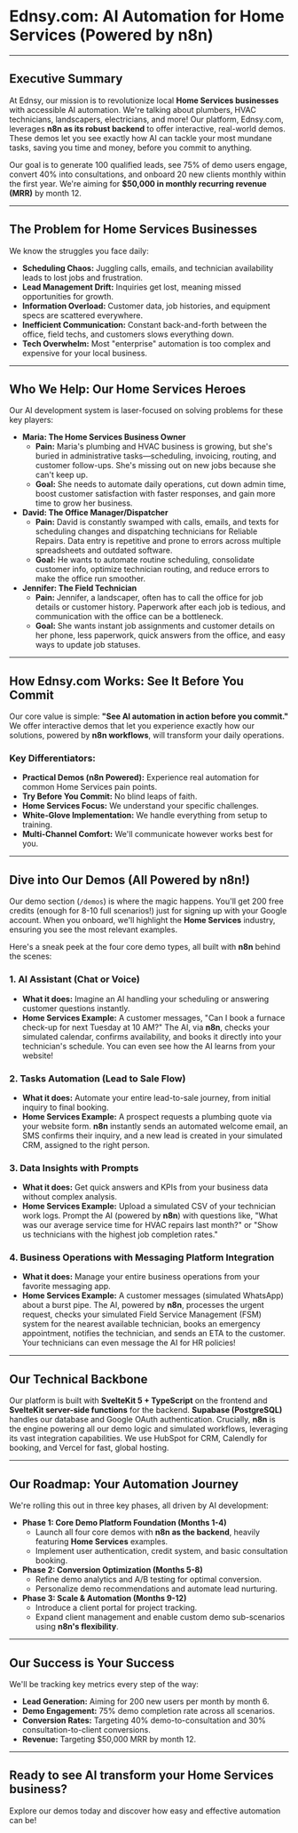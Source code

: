 # Ednsy.com: AI Automation for Home Services (Powered by n8n)

---

## Executive Summary

At Ednsy, our mission is to revolutionize local **Home Services businesses** with accessible AI automation. We're talking about plumbers, HVAC technicians, landscapers, electricians, and more! Our platform, Ednsy.com, leverages **n8n as its robust backend** to offer interactive, real-world demos. These demos let you see exactly how AI can tackle your most mundane tasks, saving you time and money, before you commit to anything.

Our goal is to generate 100 qualified leads, see 75% of demo users engage, convert 40% into consultations, and onboard 20 new clients monthly within the first year. We're aiming for **$50,000 in monthly recurring revenue (MRR)** by month 12.

---

## The Problem for Home Services Businesses

We know the struggles you face daily:

* **Scheduling Chaos:** Juggling calls, emails, and technician availability leads to lost jobs and frustration.
* **Lead Management Drift:** Inquiries get lost, meaning missed opportunities for growth.
* **Information Overload:** Customer data, job histories, and equipment specs are scattered everywhere.
* **Inefficient Communication:** Constant back-and-forth between the office, field techs, and customers slows everything down.
* **Tech Overwhelm:** Most "enterprise" automation is too complex and expensive for your local business.

---

## Who We Help: Our Home Services Heroes

Our AI development system is laser-focused on solving problems for these key players:

* **Maria: The Home Services Business Owner**
    * **Pain:** Maria's plumbing and HVAC business is growing, but she's buried in administrative tasks—scheduling, invoicing, routing, and customer follow-ups. She's missing out on new jobs because she can't keep up.
    * **Goal:** She needs to automate daily operations, cut down admin time, boost customer satisfaction with faster responses, and gain more time to grow her business.
* **David: The Office Manager/Dispatcher**
    * **Pain:** David is constantly swamped with calls, emails, and texts for scheduling changes and dispatching technicians for Reliable Repairs. Data entry is repetitive and prone to errors across multiple spreadsheets and outdated software.
    * **Goal:** He wants to automate routine scheduling, consolidate customer info, optimize technician routing, and reduce errors to make the office run smoother.
* **Jennifer: The Field Technician**
    * **Pain:** Jennifer, a landscaper, often has to call the office for job details or customer history. Paperwork after each job is tedious, and communication with the office can be a bottleneck.
    * **Goal:** She wants instant job assignments and customer details on her phone, less paperwork, quick answers from the office, and easy ways to update job statuses.

---

## How Ednsy.com Works: See It Before You Commit

Our core value is simple: **"See AI automation in action before you commit."** We offer interactive demos that let you experience exactly how our solutions, powered by **n8n workflows**, will transform your daily operations.

### Key Differentiators:

* **Practical Demos (n8n Powered):** Experience real automation for common Home Services pain points.
* **Try Before You Commit:** No blind leaps of faith.
* **Home Services Focus:** We understand your specific challenges.
* **White-Glove Implementation:** We handle everything from setup to training.
* **Multi-Channel Comfort:** We'll communicate however works best for you.

---

## Dive into Our Demos (All Powered by n8n!)

Our demo section (`/demos`) is where the magic happens. You'll get 200 free credits (enough for 8-10 full scenarios!) just for signing up with your Google account. When you onboard, we'll highlight the **Home Services** industry, ensuring you see the most relevant examples.

Here's a sneak peek at the four core demo types, all built with **n8n** behind the scenes:

### 1. AI Assistant (Chat or Voice)

* **What it does:** Imagine an AI handling your scheduling or answering customer questions instantly.
* **Home Services Example:** A customer messages, "Can I book a furnace check-up for next Tuesday at 10 AM?" The AI, via **n8n**, checks your simulated calendar, confirms availability, and books it directly into your technician's schedule. You can even see how the AI learns from your website!

### 2. Tasks Automation (Lead to Sale Flow)

* **What it does:** Automate your entire lead-to-sale journey, from initial inquiry to final booking.
* **Home Services Example:** A prospect requests a plumbing quote via your website form. **n8n** instantly sends an automated welcome email, an SMS confirms their inquiry, and a new lead is created in your simulated CRM, assigned to the right person.

### 3. Data Insights with Prompts

* **What it does:** Get quick answers and KPIs from your business data without complex analysis.
* **Home Services Example:** Upload a simulated CSV of your technician work logs. Prompt the AI (powered by **n8n**) with questions like, "What was our average service time for HVAC repairs last month?" or "Show us technicians with the highest job completion rates."

### 4. Business Operations with Messaging Platform Integration

* **What it does:** Manage your entire business operations from your favorite messaging app.
* **Home Services Example:** A customer messages (simulated WhatsApp) about a burst pipe. The AI, powered by **n8n**, processes the urgent request, checks your simulated Field Service Management (FSM) system for the nearest available technician, books an emergency appointment, notifies the technician, and sends an ETA to the customer. Your technicians can even message the AI for HR policies!

---

## Our Technical Backbone

Our platform is built with **SvelteKit 5 + TypeScript** on the frontend and **SvelteKit server-side functions** for the backend. **Supabase (PostgreSQL)** handles our database and Google OAuth authentication. Crucially, **n8n** is the engine powering all our demo logic and simulated workflows, leveraging its vast integration capabilities. We use HubSpot for CRM, Calendly for booking, and Vercel for fast, global hosting.

---

## Our Roadmap: Your Automation Journey

We're rolling this out in three key phases, all driven by AI development:

* **Phase 1: Core Demo Platform Foundation (Months 1-4)**
    * Launch all four core demos with **n8n as the backend**, heavily featuring **Home Services** examples.
    * Implement user authentication, credit system, and basic consultation booking.
* **Phase 2: Conversion Optimization (Months 5-8)**
    * Refine demo analytics and A/B testing for optimal conversion.
    * Personalize demo recommendations and automate lead nurturing.
* **Phase 3: Scale & Automation (Months 9-12)**
    * Introduce a client portal for project tracking.
    * Expand client management and enable custom demo sub-scenarios using **n8n's flexibility**.

---

## Our Success is Your Success

We'll be tracking key metrics every step of the way:

* **Lead Generation:** Aiming for 200 new users per month by month 6.
* **Demo Engagement:** 75% demo completion rate across all scenarios.
* **Conversion Rates:** Targeting 40% demo-to-consultation and 30% consultation-to-client conversions.
* **Revenue:** Targeting $50,000 MRR by month 12.

---

## Ready to see AI transform your Home Services business?

Explore our demos today and discover how easy and effective automation can be!